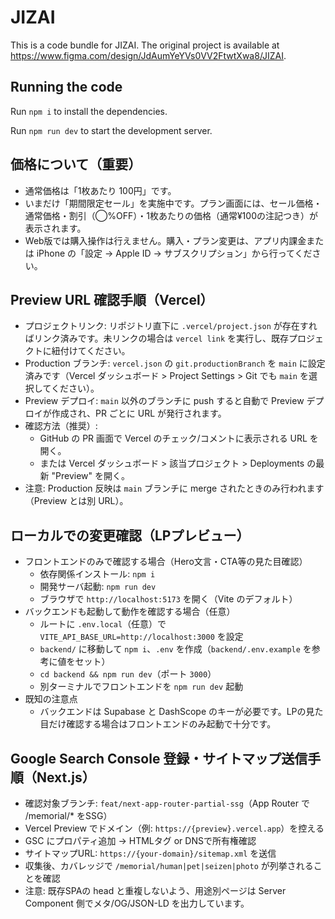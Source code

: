 
  # JIZAI

  This is a code bundle for JIZAI. The original project is available at https://www.figma.com/design/JdAumYeYVs0VV2FtwtXwa8/JIZAI.

  ## Running the code

  Run `npm i` to install the dependencies.

  Run `npm run dev` to start the development server.

  ## 価格について（重要）

  - 通常価格は「1枚あたり 100円」です。
  - いまだけ「期間限定セール」を実施中です。プラン画面には、セール価格・通常価格・割引（◯%OFF）・1枚あたりの価格（通常¥100の注記つき）が表示されます。
  - Web版では購入操作は行えません。購入・プラン変更は、アプリ内課金または iPhone の「設定 → Apple ID → サブスクリプション」から行ってください。
  
  ## Preview URL 確認手順（Vercel）

  - プロジェクトリンク: リポジトリ直下に `.vercel/project.json` が存在すればリンク済みです。未リンクの場合は `vercel link` を実行し、既存プロジェクトに紐付けてください。
  - Production ブランチ: `vercel.json` の `git.productionBranch` を `main` に設定済みです（Vercel ダッシュボード > Project Settings > Git でも `main` を選択してください）。
  - Preview デプロイ: `main` 以外のブランチに push すると自動で Preview デプロイが作成され、PR ごとに URL が発行されます。
  - 確認方法（推奨）:
    - GitHub の PR 画面で Vercel のチェック/コメントに表示される URL を開く。
    - または Vercel ダッシュボード > 該当プロジェクト > Deployments の最新 "Preview" を開く。
  - 注意: Production 反映は `main` ブランチに merge されたときのみ行われます（Preview とは別 URL）。

  ## ローカルでの変更確認（LPプレビュー）

  - フロントエンドのみで確認する場合（Hero文言・CTA等の見た目確認）
    - 依存関係インストール: `npm i`
    - 開発サーバ起動: `npm run dev`
    - ブラウザで `http://localhost:5173` を開く（Vite のデフォルト）
  - バックエンドも起動して動作を確認する場合（任意）
    - ルートに `.env.local`（任意）で `VITE_API_BASE_URL=http://localhost:3000` を設定
    - `backend/` に移動して `npm i`、`.env` を作成（`backend/.env.example` を参考に値をセット）
    - `cd backend && npm run dev`（ポート `3000`）
    - 別ターミナルでフロントエンドを `npm run dev` 起動
  - 既知の注意点
    - バックエンドは Supabase と DashScope のキーが必要です。LPの見た目だけ確認する場合はフロントエンドのみ起動で十分です。

  ## Google Search Console 登録・サイトマップ送信手順（Next.js）

  - 確認対象ブランチ: `feat/next-app-router-partial-ssg`（App Router で /memorial/* をSSG）
  - Vercel Preview でドメイン（例: `https://{preview}.vercel.app`）を控える
  - GSC にプロパティ追加 → HTMLタグ or DNSで所有権確認
  - サイトマップURL: `https://{your-domain}/sitemap.xml` を送信
  - 収集後、カバレッジで `/memorial/human|pet|seizen|photo` が列挙されることを確認
  - 注意: 既存SPAの head と重複しないよう、用途別ページは Server Component 側でメタ/OG/JSON-LD を出力しています。
